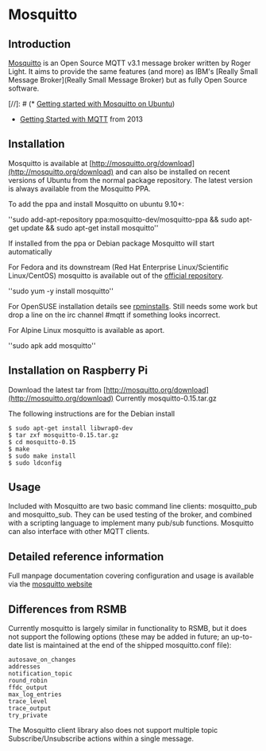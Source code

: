 #  Mosquitto 

## Introduction

[Mosquitto](http://mosquitto.org/) is an Open Source MQTT v3.1 message broker written by Roger Light. It aims to provide the same features (and more) as IBM's [Really Small Message Broker](Really Small Message Broker) but as fully Open Source software.


[//]: # (*  [Getting started with Mosquitto on Ubuntu](http://michaelconnors.net/article/462/hello-mqtt))

*  [Getting Started with MQTT](http://nathanborror.tumblr.com/post/31046947556/mqtt) from 2013
## Installation

Mosquitto is available at [http://mosquitto.org/download](http://mosquitto.org/download) and can also be installed on recent versions of Ubuntu from the normal package repository. The latest version is always available from the Mosquitto PPA.

To add the ppa and install Mosquitto on ubuntu 9.10+:

''sudo add-apt-repository ppa:mosquitto-dev/mosquitto-ppa && sudo apt-get update && sudo apt-get install mosquitto''

If installed from the ppa or Debian package Mosquitto will start automatically

For Fedora and its downstream (Red Hat Enterprise Linux/Scientific Linux/CentOS) mosquitto is available out of the [official repository](https///admin.fedoraproject.org/pkgdb/acls/name/mosquitto).

''sudo yum -y install mosquitto''

For OpenSUSE installation details see [rpminstalls](rpminstalls). Still needs some work but drop a line on the irc channel #mqtt if something looks incorrect.

For Alpine Linux mosquitto is available as aport.

''sudo apk add mosquitto''
## Installation on Raspberry Pi

Download the latest tar from [http://mosquitto.org/download](http://mosquitto.org/download)
Currently mosquitto-0.15.tar.gz

The following instructions are for the Debian install

	
	$ sudo apt-get install libwrap0-dev
	$ tar zxf mosquitto-0.15.tar.gz
	$ cd mosquitto-0.15
	$ make
	$ sudo make install
	$ sudo ldconfig

## Usage

Included with Mosquitto are two basic command line clients: mosquitto_pub and mosquitto_sub. They can be used testing of the broker, and combined with a scripting language to implement many pub/sub functions. Mosquitto can also interface with other MQTT clients.

## Detailed reference information

Full manpage documentation covering configuration and usage is available via the [mosquitto website](http://mosquitto.org/documentation/)

## Differences from RSMB

Currently mosquitto is largely similar in functionality to RSMB, but it does not support the following options (these may be added in future; an up-to-date list is maintained at the end of the shipped mosquitto.conf file):

	
	autosave_on_changes
	addresses
	notification_topic
	round_robin
	ffdc_output
	max_log_entries
	trace_level
	trace_output
	try_private


The Mosquitto client library also does not support multiple topic Subscribe/Unsubscribe actions within a single message.
